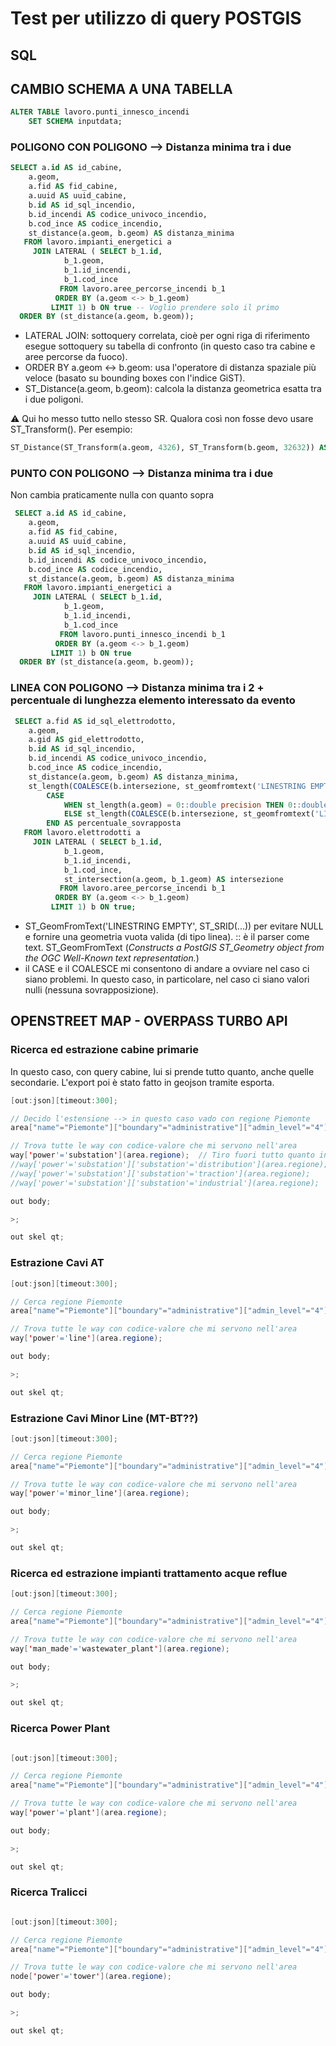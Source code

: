 # Test per utilizzo di query POSTGIS

## SQL 

## CAMBIO SCHEMA A UNA TABELLA

``` sql
ALTER TABLE lavoro.punti_innesco_incendi
	SET SCHEMA inputdata;
``` 


### POLIGONO CON POLIGONO --> Distanza minima tra i due 

``` sql
SELECT a.id AS id_cabine,
    a.geom,
    a.fid AS fid_cabine,
    a.uuid AS uuid_cabine,
    b.id AS id_sql_incendio,
    b.id_incendi AS codice_univoco_incendio,
    b.cod_ince AS codice_incendio,
    st_distance(a.geom, b.geom) AS distanza_minima
   FROM lavoro.impianti_energetici a
     JOIN LATERAL ( SELECT b_1.id,
            b_1.geom,
            b_1.id_incendi,
            b_1.cod_ince
           FROM lavoro.aree_percorse_incendi b_1
          ORDER BY (a.geom <-> b_1.geom)
         LIMIT 1) b ON true -- Voglio prendere solo il primo
  ORDER BY (st_distance(a.geom, b.geom));
```
* LATERAL JOIN: sottoquery correlata, cioè per ogni riga di riferimento esegue sottoquery su tabella di confronto (in questo caso tra cabine e aree percorse da fuoco).
* ORDER BY a.geom <-> b.geom: usa l'operatore di distanza spaziale più veloce (basato su bounding boxes con l'indice GiST).
* ST_Distance(a.geom, b.geom): calcola la distanza geometrica esatta tra i due poligoni.

⚠️ Qui ho messo tutto nello stesso SR. Qualora così non fosse devo usare ST_Transform(). Per esempio:
``` sql
ST_Distance(ST_Transform(a.geom, 4326), ST_Transform(b.geom, 32632)) AS distanza_minima
```

### PUNTO CON POLIGONO --> Distanza minima tra i due
Non cambia praticamente nulla con quanto sopra
``` sql
 SELECT a.id AS id_cabine,
    a.geom,
    a.fid AS fid_cabine,
    a.uuid AS uuid_cabine,
    b.id AS id_sql_incendio,
    b.id_incendi AS codice_univoco_incendio,
    b.cod_ince AS codice_incendio,
    st_distance(a.geom, b.geom) AS distanza_minima
   FROM lavoro.impianti_energetici a
     JOIN LATERAL ( SELECT b_1.id,
            b_1.geom,
            b_1.id_incendi,
            b_1.cod_ince
           FROM lavoro.punti_innesco_incendi b_1
          ORDER BY (a.geom <-> b_1.geom)
         LIMIT 1) b ON true
  ORDER BY (st_distance(a.geom, b.geom));
```

### LINEA CON POLIGONO --> Distanza minima tra i 2 + percentuale di lunghezza elemento interessato da evento

``` sql
 SELECT a.fid AS id_sql_elettrodotto,
    a.geom,
    a.gid AS gid_elettrodotto,
    b.id AS id_sql_incendio,
    b.id_incendi AS codice_univoco_incendio,
    b.cod_ince AS codice_incendio,
    st_distance(a.geom, b.geom) AS distanza_minima,
    st_length(COALESCE(b.intersezione, st_geomfromtext('LINESTRING EMPTY'::text, st_srid(a.geom)))) AS lunghezza_sovrapposta,
        CASE
            WHEN st_length(a.geom) = 0::double precision THEN 0::double precision
            ELSE st_length(COALESCE(b.intersezione, st_geomfromtext('LINESTRING EMPTY'::text, st_srid(a.geom)))) / st_length(a.geom) * 100::double precision
        END AS percentuale_sovrapposta
   FROM lavoro.elettrodotti a
     JOIN LATERAL ( SELECT b_1.id,
            b_1.geom,
            b_1.id_incendi,
            b_1.cod_ince,
            st_intersection(a.geom, b_1.geom) AS intersezione
           FROM lavoro.aree_percorse_incendi b_1
          ORDER BY (a.geom <-> b_1.geom)
         LIMIT 1) b ON true;
```
* ST_GeomFromText('LINESTRING EMPTY', ST_SRID(...)) per evitare NULL e fornire una geometria vuota valida (di tipo linea). :: è il parser come text. ST_GeomFromText (*Constructs a PostGIS ST_Geometry object from the OGC Well-Known text representation.*)
* il CASE e il COALESCE mi consentono di andare a ovviare nel caso ci siano problemi. In questo caso, in particolare, nel caso ci siano valori nulli (nessuna sovrapposizione). 






## OPENSTREET MAP - OVERPASS TURBO API 

### Ricerca ed estrazione cabine primarie 

In questo caso, con query cabine, lui si prende tutto quanto, anche quelle secondarie. L'export poi è stato fatto in geojson tramite esporta. 

```java
[out:json][timeout:300];

// Decido l'estensione --> in questo caso vado con regione Piemonte 
area["name"="Piemonte"]["boundary"="administrative"]["admin_level"="4"]->.regione;  // Tutte queste sono chiavi che identificano il piemonte da DB OSM

// Trova tutte le way con codice-valore che mi servono nell'area
way['power'='substation'](area.regione);  // Tiro fuori tutto quanto indipendentemente da cosa si tratta
//way['power'='substation']['substation'='distribution'](area.regione); // filtro su CP Terna AT/MT di distribuzione poi
//way['power'='substation']['substation'='traction'](area.regione);    // filtro su CP per ferrovie
//way['power'='substation']['substation'='industrial'](area.regione);    // filtro su CP industriali e.g. acciaierie in cui arriva direttamente AT

out body;

>;

out skel qt;

```

### Estrazione Cavi AT
```java
[out:json][timeout:300];

// Cerca regione Piemonte
area["name"="Piemonte"]["boundary"="administrative"]["admin_level"="4"]->.regione;

// Trova tutte le way con codice-valore che mi servono nell'area
way['power'='line'](area.regione);

out body;

>;

out skel qt;
```


### Estrazione Cavi Minor Line (MT-BT??)
```java
[out:json][timeout:300];

// Cerca regione Piemonte
area["name"="Piemonte"]["boundary"="administrative"]["admin_level"="4"]->.regione;

// Trova tutte le way con codice-valore che mi servono nell'area
way['power'='minor_line'](area.regione);

out body;

>;

out skel qt;
```
### Ricerca ed estrazione impianti trattamento acque reflue

```java
[out:json][timeout:300];

// Cerca regione Piemonte
area["name"="Piemonte"]["boundary"="administrative"]["admin_level"="4"]->.regione;

// Trova tutte le way con codice-valore che mi servono nell'area
way['man_made'='wastewater_plant'](area.regione);

out body;

>;

out skel qt;
```

### Ricerca Power Plant	

```java

[out:json][timeout:300];

// Cerca regione Piemonte
area["name"="Piemonte"]["boundary"="administrative"]["admin_level"="4"]->.regione;

// Trova tutte le way con codice-valore che mi servono nell'area
way['power'='plant'](area.regione);

out body;

>;

out skel qt;
```



### Ricerca Tralicci

```java

[out:json][timeout:300];

// Cerca regione Piemonte
area["name"="Piemonte"]["boundary"="administrative"]["admin_level"="4"]->.regione;

// Trova tutte le way con codice-valore che mi servono nell'area
node['power'='tower'](area.regione);

out body;

>;

out skel qt;
```
